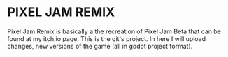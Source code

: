 # PIXEL JAM REMIX
Pixel Jam Remix is basically a the recreation of Pixel Jam Beta that can be found at my itch.io page.
This is the git's project. In here I will upload changes, new versions of the game (all in godot project format).
